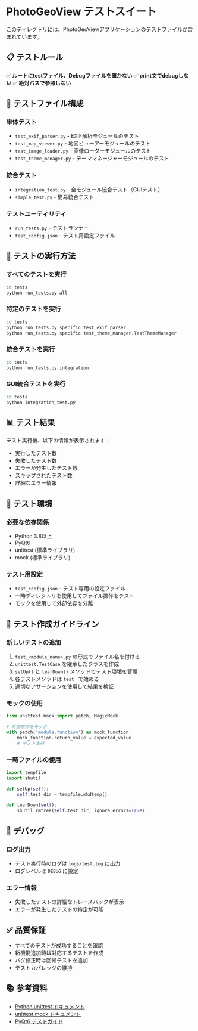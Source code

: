 # PhotoGeoView テストスイート

このディレクトリには、PhotoGeoViewアプリケーションのテストファイルが含まれています。

## 📋 テストルール

✅ **ルートにtestファイル、Debugファイルを置かない**
✅ **print文でdebugしない**
✅ **絶対パスで参照しない**

## 🧪 テストファイル構成

### 単体テスト
- `test_exif_parser.py` - EXIF解析モジュールのテスト
- `test_map_viewer.py` - 地図ビューアーモジュールのテスト
- `test_image_loader.py` - 画像ローダーモジュールのテスト
- `test_theme_manager.py` - テーママネージャーモジュールのテスト

### 統合テスト
- `integration_test.py` - 全モジュール統合テスト（GUIテスト）
- `simple_test.py` - 簡易統合テスト

### テストユーティリティ
- `run_tests.py` - テストランナー
- `test_config.json` - テスト用設定ファイル

## 🚀 テストの実行方法

### すべてのテストを実行
```bash
cd tests
python run_tests.py all
```

### 特定のテストを実行
```bash
cd tests
python run_tests.py specific test_exif_parser
python run_tests.py specific test_theme_manager.TestThemeManager
```

### 統合テストを実行
```bash
cd tests
python run_tests.py integration
```

### GUI統合テストを実行
```bash
cd tests
python integration_test.py
```

## 📊 テスト結果

テスト実行後、以下の情報が表示されます：
- 実行したテスト数
- 失敗したテスト数
- エラーが発生したテスト数
- スキップされたテスト数
- 詳細なエラー情報

## 🔧 テスト環境

### 必要な依存関係
- Python 3.8以上
- PyQt6
- unittest (標準ライブラリ)
- mock (標準ライブラリ)

### テスト用設定
- `test_config.json` - テスト専用の設定ファイル
- 一時ディレクトリを使用してファイル操作をテスト
- モックを使用して外部依存を分離

## 📝 テスト作成ガイドライン

### 新しいテストの追加
1. `test_<module_name>.py` の形式でファイル名を付ける
2. `unittest.TestCase` を継承したクラスを作成
3. `setUp()` と `tearDown()` メソッドでテスト環境を管理
4. 各テストメソッドは `test_` で始める
5. 適切なアサーションを使用して結果を検証

### モックの使用
```python
from unittest.mock import patch, MagicMock

# 外部依存をモック
with patch('module.function') as mock_function:
    mock_function.return_value = expected_value
    # テスト実行
```

### 一時ファイルの使用
```python
import tempfile
import shutil

def setUp(self):
    self.test_dir = tempfile.mkdtemp()

def tearDown(self):
    shutil.rmtree(self.test_dir, ignore_errors=True)
```

## 🐛 デバッグ

### ログ出力
- テスト実行時のログは `logs/test.log` に出力
- ログレベルは `DEBUG` に設定

### エラー情報
- 失敗したテストの詳細なトレースバックが表示
- エラーが発生したテストの特定が可能

## ✅ 品質保証

- すべてのテストが成功することを確認
- 新機能追加時は対応するテストを作成
- バグ修正時は回帰テストを追加
- テストカバレッジの維持

## 📚 参考資料

- [Python unittest ドキュメント](https://docs.python.org/3/library/unittest.html)
- [unittest.mock ドキュメント](https://docs.python.org/3/library/unittest.mock.html)
- [PyQt6 テストガイド](https://doc.qt.io/qtforpython-6/)
